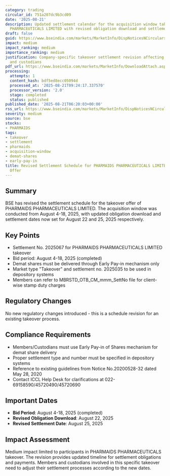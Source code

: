 ```yaml
---
category: trading
circular_id: 751a207dc9b3cd09
date: '2025-08-21'
description: Updated settlement calendar for the acquisition window takeover of PHARMAIDS
  PHARMACEUTICALS LIMITED with revised obligation download and settlement dates.
draft: false
guid: https://www.bseindia.com/markets/MarketInfo/DispNoticesNCirculars.aspx?Noticeid={9242081B-5F9C-4544-802E-04E72A83397D}&noticeno=20250821-1&dt=08/21/2025&icount=1&totcount=10&flag=0
impact: medium
impact_ranking: medium
importance_ranking: medium
justification: Company-specific takeover settlement revision affecting trading participants
  and custodians
pdf_url: https://www.bseindia.com/markets/MarketInfo/DownloadAttach.aspx?id=20250821-1&attachedId=
processing:
  attempts: 1
  content_hash: bdf5ed8ecc05094d
  processed_at: '2025-08-21T09:24:17.337570'
  processor_version: '2.0'
  stage: completed
  status: published
published_date: '2025-08-21T06:20:03+00:00'
rss_url: https://www.bseindia.com/markets/MarketInfo/DispNoticesNCirculars.aspx?Noticeid={9242081B-5F9C-4544-802E-04E72A83397D}&noticeno=20250821-1&dt=08/21/2025&icount=1&totcount=10&flag=0
severity: medium
source: bse
stocks:
- PHARMAIDS
tags:
- takeover
- settlement
- pharmaids
- acquisition-window
- demat-shares
- early-pay-in
title: Revised Settlement Schedule for PHARMAIDS PHARMACEUTICALS LIMITED Takeover
  Offer
---
```


## Summary

BSE has revised the settlement schedule for the takeover offer of PHARMAIDS PHARMACEUTICALS LIMITED. The acquisition window was conducted from August 4-18, 2025, with updated obligation download and settlement dates now set for August 22 and 25, 2025 respectively.

## Key Points

- Settlement No. 2025067 for PHARMAIDS PHARMACEUTICALS LIMITED takeover
- Bid period: August 4-18, 2025 (completed)
- Demat shares must be delivered through Early Pay-in mechanism only
- Market type "Takeover" and settlement no. 2025035 to be used in depository systems
- Members can refer to MBRSTD_OTB_CM_mmm_SettNo file for client-wise stamp duty charges

## Regulatory Changes

No new regulatory changes introduced - this is a schedule revision for an existing takeover process.

## Compliance Requirements

- Members/Custodians must use Early Pay-in of Shares mechanism for demat share delivery
- Proper settlement type and number must be specified in depository systems
- Reference to existing guidelines from Notice No.20200528-32 dated May 28, 2020
- Contact ICCL Help Desk for clarifications at 022-69158590/45720490/45720690

## Important Dates

- **Bid Period**: August 4-18, 2025 (completed)
- **Revised Obligation Download**: August 22, 2025
- **Revised Settlement Date**: August 25, 2025

## Impact Assessment

Medium impact limited to participants in PHARMAIDS PHARMACEUTICALS takeover. The revision provides updated timeline for settlement obligations and payments. Members and custodians involved in this specific takeover need to adjust their settlement processes according to the new dates.